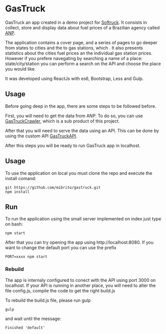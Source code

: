 # GasTruck

GasTruck an app created in a demo project for [Softruck](http://www.softruck.com/).
It consists in collect, store and display data about fuel prices of a Brazilian agency called
[ANP](http://www.anp.gov.br/preco/index.asp).

The application contains a cover page, and a series of pages to go deeper from states to cities
and the to gas stations, which . It also presents statistics about the cities fuel prices an the individual
gas station prices. However if you prefere navegating by searching a name of a place: state/city/station
you can perform a search on the API and choose the place you would like.

It was developed using ReactJs with es6, Bootstrap, Less and Gulp.

## Usage

Before going deep in the app, there are some steps to be followed before.

First, you will need to get the data from ANP. To do so, you can use 
[GasTruckCrawler](https://github.com/mibrito/gastruckcrawler), which is a sub product of this
project.

After that you will need to serve the data using an API. This can be done by using
the custom API [GasTruckAPI](https://github.com/mibrito/gastruckapi).

After this steps you will be ready to run GasTruck app in localhost.

## Usage
To use the application on local you must clone the repo and execute the install comand:

```
git https://github.com/mibrito/gastruck.git
npm install
```

## Run
To run the application using the small server implemented on index just type on bash:

```
npm start
```

After that you can try opening the app using http://localhost:8080. If you want to change the default
port you can use the prefix
```
PORT=xxxx npm start
```

### Rebuild

The app is internaly configured to conect with the API using port 3000 on localhost. If your API is
running in another place, you will need to alter the file config.js, compile the code to get the
right build.js

To rebuild the build.js file, please run gulp
```
gulp
```

and wait until the message:
```
Finished 'default'
```